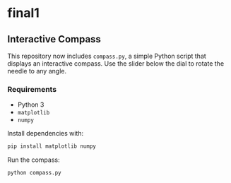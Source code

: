 # final1

## Interactive Compass

This repository now includes `compass.py`, a simple Python script that displays an interactive compass. Use the slider below the dial to rotate the needle to any angle.

### Requirements
- Python 3
- `matplotlib`
- `numpy`

Install dependencies with:
```bash
pip install matplotlib numpy
```

Run the compass:
```bash
python compass.py
```
